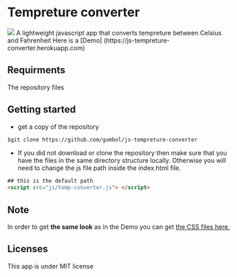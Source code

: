 # Tempreture converter
 <img src="https://img.shields.io/badge/License-MIT-blue.svg">
A lightweight javascript app that converts tempreture between Celsius and Fahrenheit
Here is a [Demo] (https://js-tempreture-converter.herokuapp.com)

## Requirments
The repository files

## Getting started
* get a copy of the repository
```html
$git clone https://github.com/gumbol/js-tempreture-converter
```
* If you did not download or clone the repository then make sure that you have the files in the same directory structure locally. Otherwise you will need to change the js file path inside the index.html file.

```html
## this is the default path
<script src="js/temp-converter.js"> </script>
```



## Note
In order to get **the same look** as in the Demo you can get [the CSS files here.](https://github.com/gumbol/gumbol.github.io/tree/master/styles)

## Licenses
This app is under MIT license

